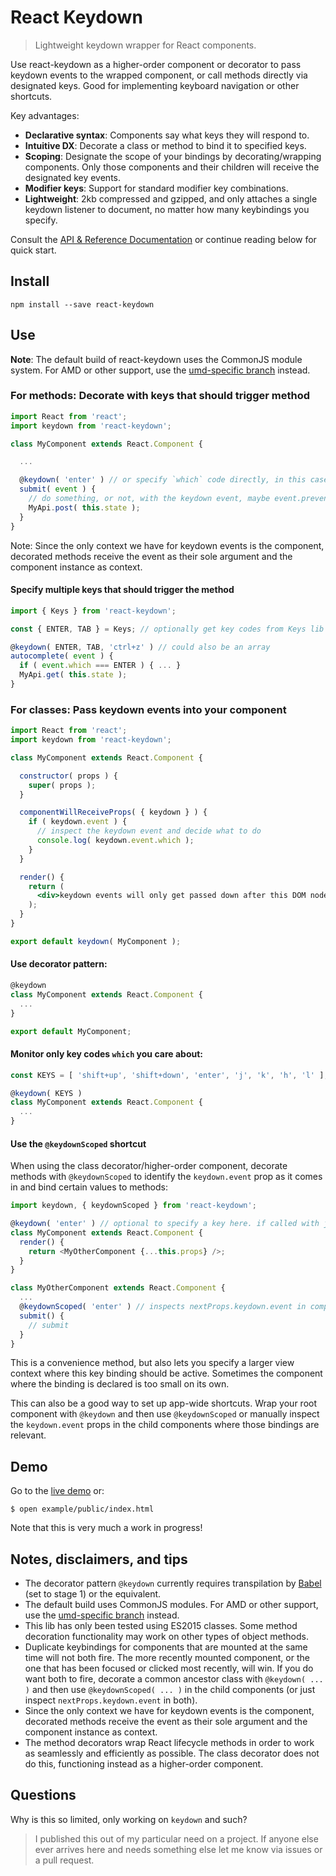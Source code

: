 # React Keydown
> Lightweight keydown wrapper for React components.

Use react-keydown as a higher-order component or decorator to pass keydown
events to the wrapped component, or call methods directly via designated keys. Good 
for implementing keyboard navigation or other shortcuts.

Key advantages:

* **Declarative syntax**: Components say what keys they will respond to.
* **Intuitive DX**: Decorate a class or method to bind it to specified keys.
* **Scoping**: Designate the scope of your bindings by decorating/wrapping components. Only those components and their children will receive the designated key events.
* **Modifier keys**: Support for standard modifier key combinations.
* **Lightweight**: 2kb compressed and gzipped, and only attaches a single keydown listener to document, no matter how many keybindings you specify.

Consult the [API & Reference Documentation](https://github.com/jedverity/react-keydown/wiki/API-&-Reference) or continue reading below for quick start.

## Install

```
npm install --save react-keydown
```

## Use

**Note**: The default build of react-keydown uses the CommonJS module system. For
AMD or other support, use the [umd-specific
branch](https://github.com/jedverity/react-keydown/tree/master-umd) instead.

### For methods: Decorate with keys that should trigger method

```javascript
import React from 'react';
import keydown from 'react-keydown';

class MyComponent extends React.Component {

  ...

  @keydown( 'enter' ) // or specify `which` code directly, in this case 13
  submit( event ) {
    // do something, or not, with the keydown event, maybe event.preventDefault()
    MyApi.post( this.state );
  }
}
```

Note: Since the only context we have for keydown events is the component, decorated methods receive the event as their sole argument and the component instance as context.

#### Specify multiple keys that should trigger the method

```javascript
import { Keys } from 'react-keydown';

const { ENTER, TAB } = Keys; // optionally get key codes from Keys lib to check against later

@keydown( ENTER, TAB, 'ctrl+z' ) // could also be an array
autocomplete( event ) {
  if ( event.which === ENTER ) { ... }
  MyApi.get( this.state );
}
```

### For classes: Pass keydown events into your component

```jsx
import React from 'react';
import keydown from 'react-keydown';

class MyComponent extends React.Component {

  constructor( props ) {
    super( props );
  }

  componentWillReceiveProps( { keydown } ) {
    if ( keydown.event ) {
      // inspect the keydown event and decide what to do
      console.log( keydown.event.which );
    }
  }

  render() {
    return (
      <div>keydown events will only get passed down after this DOM node mounts or is clicked on</div>
    );
  }
}

export default keydown( MyComponent );
```

#### Use decorator pattern:

```javascript
@keydown
class MyComponent extends React.Component {
  ...
}

export default MyComponent;
```

#### Monitor only key codes `which` you care about:

```javascript
const KEYS = [ 'shift+up', 'shift+down', 'enter', 'j', 'k', 'h', 'l' ];

@keydown( KEYS )
class MyComponent extends React.Component {
  ...
}
```

#### Use the `@keydownScoped` shortcut

When using the class decorator/higher-order component, decorate methods with `@keydownScoped` to identify the `keydown.event` prop as it comes in and bind certain values to methods:

```javascript
import keydown, { keydownScoped } from 'react-keydown';

@keydown( 'enter' ) // optional to specify a key here. if called with just @keydown, all key events will get passed down
class MyComponent extends React.Component {
  render() {
    return <MyOtherComponent {...this.props} />;
  }
}

class MyOtherComponent extends React.Component {
  ...
  @keydownScoped( 'enter' ) // inspects nextProps.keydown.event in componentWillReceiveProps behind the scenes
  submit() {
    // submit
  }
}
```

This is a convenience method, but also lets you specify a larger view context where this key binding should be active. Sometimes the component where the binding is declared is too small on its own.

This can also be a good way to set up app-wide shortcuts. Wrap your root component with `@keydown` and then use  `@keydownScoped` or manually inspect the `keydown.event` props in the child components where those bindings are relevant.

## Demo

Go to the [live
demo](http://jedverity.github.io/react-keydown/example/index.html) or:

```
$ open example/public/index.html
```

Note that this is very much a work in progress!

## Notes, disclaimers, and tips

* The decorator pattern `@keydown` currently requires transpilation by
  [Babel](babeljs.io/) (set to stage 1) or the equivalent.
* The default build uses CommonJS modules. For AMD or other support, use the
  [umd-specific
  branch](https://github.com/jedverity/react-keydown/tree/master-umd) instead.
* This lib has only been tested using ES2015 classes. Some method decoration
  functionality may work on other types of object methods.
* Duplicate keybindings for components that are mounted at the same time will
  not both fire. The more recently mounted component, or the one that has been
  focused or clicked most recently, will win. If you do want both to fire,
  decorate a common ancestor class with `@keydown( ... )` and then use
  `@keydownScoped( ... )` in the child components (or just inspect
  `nextProps.keydown.event` in both).
* Since the only context we have for keydown events is the component, decorated
  methods receive the event as their sole argument and the component instance as
  context.
* The method decorators wrap React lifecycle methods in order to work
  as seamlessly and efficiently as possible. The class decorator does not do
  this, functioning instead as a higher-order component.

## Questions

Why is this so limited, only working on `keydown` and such?

> I published this out of my particular need on a project. If anyone else ever
arrives here and needs something else let me know via issues or a pull request.

